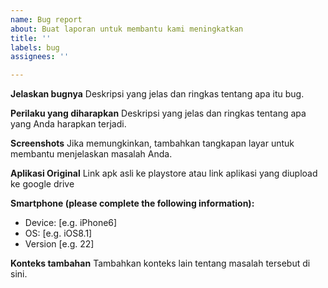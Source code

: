 ```yaml
---
name: Bug report
about: Buat laporan untuk membantu kami meningkatkan
title: ''
labels: bug
assignees: ''

---
```


**Jelaskan bugnya**
Deskripsi yang jelas dan ringkas tentang apa itu bug.

**Perilaku yang diharapkan**
Deskripsi yang jelas dan ringkas tentang apa yang Anda harapkan terjadi.

**Screenshots**
Jika memungkinkan, tambahkan tangkapan layar untuk membantu menjelaskan masalah Anda.

**Aplikasi Original**
Link apk asli ke playstore atau link aplikasi yang diupload ke google drive

**Smartphone (please complete the following information):**
 - Device: [e.g. iPhone6]
 - OS: [e.g. iOS8.1]
 - Version [e.g. 22]

**Konteks tambahan**
Tambahkan konteks lain tentang masalah tersebut di sini.
